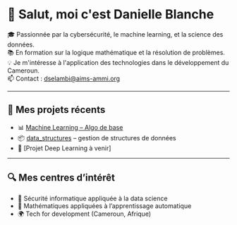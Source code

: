 # 👋 Salut, moi c'est Danielle Blanche

🎓 Passionnée par la cybersécurité, le machine learning, et la science des données.  
📚 En formation sur la logique mathématique et la résolution de problèmes.  
💡 Je m'intéresse à l'application des technologies dans le développement du Cameroun.  
📫 Contact : dselambi@aims-ammi.org

---

## 🚀 Mes projets récents
- 📊 [Machine Learning – Algo de base](https://github.com/dany237/Machine-Learning)
- 📦 [data_structures](https://github.com/dany237/data_structures) – gestion de structures de données
- 🧠 [Projet Deep Learning à venir]

---

## 🔍 Mes centres d’intérêt
- 🔐 Sécurité informatique appliquée à la data science
- 🧮 Mathématiques appliquées à l’apprentissage automatique
- 🌍 Tech for development (Cameroun, Afrique)


<!---
dany237/dany237 is a ✨ special ✨ repository because its `README.md` (this file) appears on your GitHub profile.
You can click the Preview link to take a look at your changes.
--->
